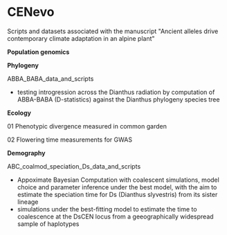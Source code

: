 # CENevo
Scripts and datasets associated with the manuscript "Ancient alleles drive contemporary climate adaptation in an alpine plant"

**Population genomics**


**Phylogeny**

ABBA_BABA_data_and_scripts

- testing introgression across the Dianthus radiation by computation of ABBA-BABA (D-statistics) against the Dianthus phylogeny species tree




**Ecology**

01 Phenotypic divergence measured in common garden

02 Flowering time measurements for GWAS


**Demography**

ABC_coalmod_speciation_Ds_data_and_scripts

- Appoximate Bayesian Computation with coalescent simulations, model choice and parameter inference under the best model, with the aim to estimate the speciation time for Ds (Dianthus slyvestris) from its sister lineage 
- simulations under the best-fitting model to estimate the time to coalescence at the DsCEN locus from a geeographically widespread sample of haplotypes

